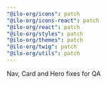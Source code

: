 ```yaml
---
"@ilo-org/icons": patch
"@ilo-org/icons-react": patch
"@ilo-org/react": patch
"@ilo-org/styles": patch
"@ilo-org/themes": patch
"@ilo-org/twig": patch
"@ilo-org/utils": patch
---
```


Nav, Card and Hero fixes for QA
